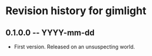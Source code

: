 # Revision history for gimlight

## 0.1.0.0 -- YYYY-mm-dd

* First version. Released on an unsuspecting world.
